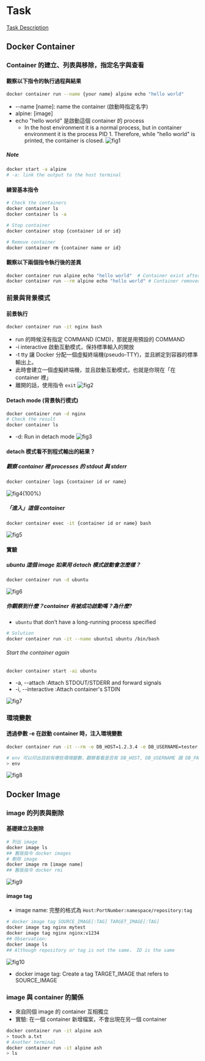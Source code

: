 # Task
[Task Description](https://lightda-tw.notion.site/20241128-W12-8-14b2ceabc70c80c1879df943e4fa7d0a#14b2ceabc70c811493b4feac697542de)

## Docker Container
### Container 的建立、列表與移除，指定名字與查看
#### 觀察以下指令的執行過程與結果
```bash
docker container run --name {your name} alpine echo "hello world"
```
* --name [name]: name the container (啟動時指定名字)
* alpine: [image]
* echo "hello world" 是啟動這個 container 的 process
    * In the host environment it is a normal process, but in container environment it is the process PID 1. Therefore, while "hello world" is printed, the container is closed.
![fig1](https://github.com/user-attachments/assets/3c6be8fa-5c4d-4acf-9695-a4e33c0b2136)

##### Note
```bash
docker start -a alpine
# -a: link the output to the host terminal
```

#### 練習基本指令
```bash
# Check the containers
docker container ls
docker container ls -a

# Stop container
docker container stop {container id or id}

# Remove container
docker container rm {container name or id}
```
#### 觀察以下兩個指令執行後的差異
```bash
docker container run alpine echo "hello world"  # Container exist after echoing
docker container run --rm alpine echo "hello world" # Container removed after echoing
```

### 前景與背景模式
#### 前景執行
```bash
docker container run -it nginx bash
```
* run 的時候沒有指定 COMMAND (CMD)，那就是用預設的 COMMAND
* -i interactive 啟動互動模式，保持標準輸入的開放
* -t tty 讓 Docker 分配一個虛擬終端機(pseudo-TTY)，並且綁定到容器的標準輸出上。
* 此時會建立一個虛擬終端機，並且啟動互動模式，也就是你現在「在 container 裡」
* 離開的話，使用指令 `exit`
![fig2](https://github.com/user-attachments/assets/a9b4465e-1dc1-4d8e-a2af-0a9aae91f2be)

#### Detach mode (背景執行模式)
```bash
docker container run -d nginx
# Check the result
docker container ls
```
* -d: Run in detach mode
![fig3](https://github.com/user-attachments/assets/dc0111d2-8698-481b-8402-d5a31f871ad3)

#### detach 模式看不到程式輸出的結果？
##### 觀察 container 裡 processes 的 stdout 與 stderr
```bash
docker container logs {container id or name}
```
![fig4](https://github.com/user-attachments/assets/1e20c0e3-6d94-4cac-adf7-08ac17cc2eed){100%}

##### 「進入」這個 container
```bash
docker container exec -it {container id or name} bash
```
![fig5](https://github.com/user-attachments/assets/f62f387f-1705-4198-bd7a-2f2f8b4aae87)

#### 實驗
##### ubuntu 這個 image 如果用 detach 模式啟動會怎麼樣？
```bash
docker container run -d ubuntu
```
![fig6](https://github.com/user-attachments/assets/f6b151fd-ea17-4ae6-9576-f2c5afbee11d)

##### 你觀察到什麼？container 有被成功啟動嗎？為什麼?
* `ubuntu` that don’t have a long-running process specified
```bash
# Solution
docker container run -it --name ubuntu1 ubuntu /bin/bash
```
###### Start the container again
```bash
docker container start -ai ubuntu
```
* -a, --attach :Attach STDOUT/STDERR and forward signals
* -i, --interactive :Attach container's STDIN

![fig7](https://github.com/user-attachments/assets/d6ac124a-45dd-4165-87a3-1f217a216dc7)

### 環境變數
#### 透過參數 -e 在啟動 container 時，注入環境變數
```bash
docker container run -it --rm -e DB_HOST=1.2.3.4 -e DB_USERNAME=tester -e DB_PASSWORD=1234 alpine

# env 可以印出目前有哪些環境變數，觀察看看是否有 DB_HOST, DB_USERNAME 跟 DB_PASSWORD
> env
```
![fig8](https://github.com/user-attachments/assets/63a4b5ab-8d06-423e-9f0e-201ab07f00bc)

## Docker Image
### image 的列表與刪除
#### 基礎建立及刪除
```bash
# 列出 image
docker image ls
## 舊版指令 docker images
# 刪除 image
docker image rm [image name]
## 舊版指令 docker rmi
```
![fig9](https://github.com/user-attachments/assets/0a3ec505-7151-4a84-b136-6ad3e7bae7dc)

#### image tag
* image name: 完整的格式為 `Host:PortNumber:namespace/repository:tag`
```bash
# docker image tag SOURCE_IMAGE[:TAG] TARGET_IMAGE[:TAG]
docker image tag nginx mytest
docker image tag nginx nginx:v1234
## Observation:
docker image ls
## Although repository or tag is not the same， ID is the same
```
![fig10](https://github.com/user-attachments/assets/806c1848-77d2-4e2e-abec-ed8db8b80429)

* docker image tag: Create a tag TARGET_IMAGE that refers to SOURCE_IMAGE

### image 與 container 的關係
* 來自同個 image 的 container 互相獨立
* 實驗: 在一個 container 新增檔案，不會出現在另一個 container
```bash
docker container run -it alpine ash
> touch a.txt
# Another terminal
docker container run -it alpine ash
> ls
```

